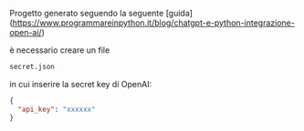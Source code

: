 Progetto generato seguendo la seguente [guida] (https://www.programmareinpython.it/blog/chatgpt-e-python-integrazione-open-ai/)

è necessario creare un file 
```bash 
secret.json
``` 
in cui inserire la secret key di OpenAI: 

```json
{
  "api_key": "xxxxxx"
}
```

